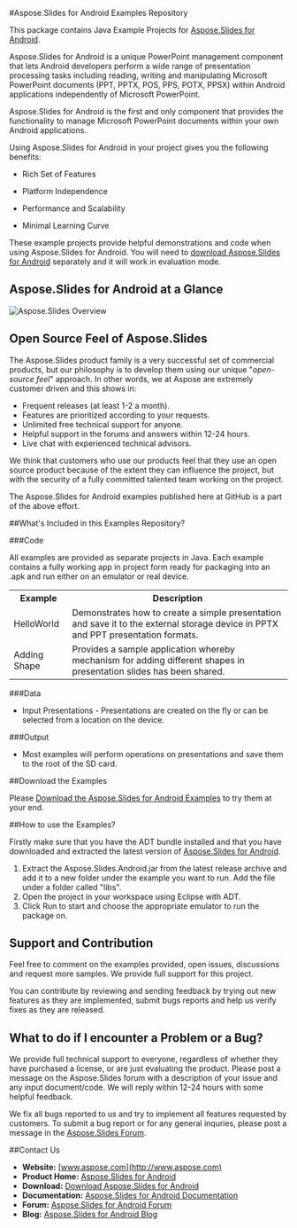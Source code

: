 #Aspose.Slides for Android Examples Repository

This package contains Java Example Projects for [Aspose.Slides for Android](http://www.aspose.com/android/powerpoint-component.aspx).

Aspose.Slides for Android is a unique PowerPoint management component that lets Android developers perform a wide range of presentation processing tasks including reading, writing and manipulating Microsoft PowerPoint documents (PPT, PPTX, POS, PPS, POTX, PPSX) within Android applications independently of Microsoft PowerPoint.

Aspose.Slides for Android is the first and only component that provides the functionality to manage Microsoft PowerPoint documents within your own Android applications.

Using Aspose.Slides for Android in your project gives you the following benefits:

+ Rich Set of Features

+ Platform Independence

+ Performance and Scalability

+ Minimal Learning Curve

These example projects provide helpful demonstrations and code when using Aspose.Slides for Android. You will need to [download Aspose.Slides for Android](http://www.aspose.com/community/files/74/android-components/aspose.slides-for-android/default.aspx) separately and it will work in evaluation mode.

## Aspose.Slides for Android at a Glance
![Aspose.Slides Overview](http://www.aspose.com/Aspose.Slides/Images/Diagrams/Android/asposeSlidesforAndroid-At-A-Glance-diagram.png "The Main Features of Aspose.Slides for Android")

## Open Source Feel of Aspose.Slides

The Aspose.Slides product family is a very successful set of commercial products, but our philosophy is to develop them using our unique "*open-source feel*" approach. In other words, we at Aspose are extremely customer driven and this shows in:

+ Frequent releases (at least 1-2 a month).
+ Features are prioritized according to your requests.
+ Unlimited free technical support for anyone.
+ Helpful support in the forums and answers within 12-24 hours.
+ Live chat with experienced technical advisors.

We think that customers who use our products feel that they use an open source product because of the extent they can influence the project, but with the security of a fully committed talented team working on the project.

The Aspose.Slides for Android examples published here at GitHub is a part of the above effort.

##What's Included in this Examples Repository?

###Code

All examples are provided as separate projects in Java. Each example contains a fully working app in project form ready for packaging into an .apk and run either on an emulator or real device.

<table>
  <tr><th>Example<th>Description</th></tr>
  <tr><td>HelloWorld</td><td>Demonstrates how to create a simple presentation and save it to the external storage device in PPTX and PPT presentation formats.</td></tr>
  <tr><td>Adding Shape</td><td>Provides a sample application whereby mechanism for adding different shapes in presentation slides has been shared.</td></tr>
</table>

###Data

+ Input Presentations - Presentations are created on the fly or can be selected from a location on the device.

###Output

+ Most examples will perform operations on presentations and save them to the root of the SD card.

##Download the Examples

Please [Download the Aspose.Slides for Android Examples](https://github.com/asposeslides/Aspose_Slides_Android/archive/master.zip) to try them at your end.


##How to use the Examples?

Firstly make sure that you have the ADT bundle installed and that you have downloaded and extracted the latest version of [Aspose.Slides for Android](http://www.aspose.com/community/files/74/android-components/aspose.slides-for-android/default.aspx).

1. Extract the Aspose.Slides.Android.jar from the latest release archive and add it to a new folder under the example you want to run. Add the file under a folder called "libs".
1. Open the project in your workspace using Eclipse with ADT.
1. Click Run to start and choose the appropriate emulator to run the package on.

## Support and Contribution

Feel free to comment on the examples provided, open issues, discussions and request more samples. We provide full support for this project.

You can contribute by reviewing and sending feedback by trying out new features as they are implemented, submit bugs reports and help us verify fixes as they are released.

## What to do if I encounter a Problem or a Bug?

We provide full technical support to everyone, regardless of whether they have purchased a license, or are just evaluating the product. Please post a message on the Aspose.Slides forum with a description of your issue and any input document/code. We will reply within 12-24 hours with some helpful feedback.

We fix all bugs reported to us and try to implement all features requested by customers. To submit a bug report or for any general inquries, please post a message in the [Aspose.Slides Forum](http://www.aspose.com/community/forums/aspose.slides-product-family/109/showforum.aspx).

##Contact Us

+ **Website:** [www.aspose.com](http://www.aspose.com)
+ **Product Home:** [Aspose.Slides for Android](http://www.aspose.com/android/powerpoint-component.aspx)
+ **Download:** [Download Aspose.Slides for Android](http://www.aspose.com/community/files/74/android-components/aspose.slides-for-android/default.aspx)
+ **Documentation:** [Aspose.Slides for Android Documentation](http://www.aspose.com/docs/display/slidesandroid/Home)
+ **Forum:** [Aspose.Slides for Android Forum](http://www.aspose.com/community/forums/aspose.slides-product-family/109/showforum.aspx)
+ **Blog:** [Aspose.Slides for Android Blog](http://www.aspose.com/blogs/aspose-products/aspose-slides-product-family.html)